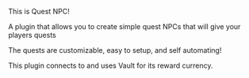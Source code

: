 This is Quest NPC!

A plugin that allows you to create simple quest NPCs that will give your players quests

The quests are customizable, easy to setup, and self automating!

This plugin connects to and uses Vault for its reward currency.
